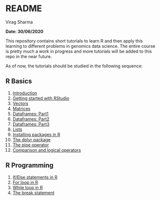 README
================
Virag Sharma

**Date: 30/06/2020**

This repository contains short tutorials to learn R and then apply this
learning to different problems in genomics data science. The entire
course is pretty much a work in progress and more tutorials will be
added to this repo in the near future.

As of now, the tutorials should be studied in the following
    sequence:

## R Basics

1.  [Introduction](https://github.com/viragbioinfo/R_genomics_data_science/blob/master/R_basics.md)  
2.  [Getting started with
    RStudio](https://github.com/viragbioinfo/R_genomics_data_science/blob/master/Rstudio_intro.md)  
3.  [Vectors](https://github.com/viragbioinfo/R_genomics_data_science/blob/master/vectors.md)  
4.  [Matrices](https://github.com/viragbioinfo/R_genomics_data_science/blob/master/matrices.md)  
5.  [Dataframes:
    Part1](https://github.com/viragbioinfo/R_genomics_data_science/blob/master/dataframes_1.md)  
6.  [Dataframes:
    Part2](https://github.com/viragbioinfo/R_genomics_data_science/blob/master/dataframes_2.md)  
7.  [Dataframes:
    Part3](https://github.com/viragbioinfo/R_genomics_data_science/blob/master/dataframes_3.md)  
8.  [Lists](https://github.com/viragbioinfo/R_genomics_data_science/blob/master/lists.md)  
9.  [Installing packages in
    R](https://github.com/viragbioinfo/R_genomics_data_science/blob/master/installing_packages.md)  
10. [The dplyr
    package](https://github.com/viragbioinfo/R_genomics_data_science/blob/master/dplyr.md)  
11. [The pipe
    operator](https://github.com/viragbioinfo/R_genomics_data_science/blob/master/pipe_operator.md)  
12. [Comparison and logical
    operators](https://github.com/viragbioinfo/R_genomics_data_science/blob/master/logical_operators.md)

## R Programming

1.  [If/Else statements in
    R](https://github.com/viragbioinfo/R_genomics_data_science/blob/master/if_else_statements.md)
2.  [For loop in
    R](https://github.com/viragbioinfo/R_genomics_data_science/blob/master/for_loops.md)
3.  [While loop in
    R](https://github.com/viragbioinfo/R_genomics_data_science/blob/master/while.md)
4.  [The break
    statement](https://github.com/viragbioinfo/R_genomics_data_science/blob/master/break.md)
